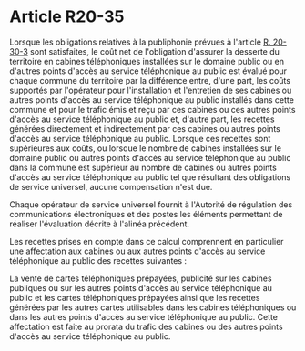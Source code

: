 # Article R20-35

Lorsque les obligations relatives à la publiphonie prévues à l'article [R. 20-30-3][1] sont satisfaites, le coût net de l'obligation d'assurer la desserte du territoire en cabines téléphoniques installées sur le domaine public ou en d'autres points d'accès au service téléphonique au public est évalué pour chaque commune du territoire par la différence entre, d'une part, les coûts supportés par l'opérateur pour l'installation et l'entretien de ses cabines ou autres points d'accès au service téléphonique au public installés dans cette commune et pour le trafic émis et reçu par ces cabines ou ces autres points d'accès au service téléphonique au public et, d'autre part, les recettes générées directement et indirectement par ces cabines ou autres points d'accès au service téléphonique au public. Lorsque ces recettes sont supérieures aux coûts, ou lorsque le nombre de cabines installées sur le domaine public ou autres points d'accès au service téléphonique au public dans la commune est supérieur au nombre de cabines ou autres points d'accès au service téléphonique au public tel que résultant des obligations de service universel, aucune compensation n'est due. 
  
  
Chaque opérateur de service universel fournit à l'Autorité de régulation des communications électroniques et des postes les éléments permettant de réaliser l'évaluation décrite à l'alinéa précédent. 
  
  
Les recettes prises en compte dans ce calcul comprennent en particulier une affectation aux cabines ou aux autres points d'accès au service téléphonique au public des recettes suivantes : 
  
  
La vente de cartes téléphoniques prépayées, publicité sur les cabines publiques ou sur les autres points d'accès au service téléphonique au public et les cartes téléphoniques prépayées ainsi que les recettes générées par les autres cartes utilisables dans les cabines téléphoniques ou dans les autres points d'accès au service téléphonique au public. Cette affectation est faite au prorata du trafic des cabines ou des autres points d'accès au service téléphonique au public.

 [1]: /affichCodeArticle.do?cidTexte=LEGITEXT000006070987&idArticle=LEGIARTI000006466390&dateTexte=&categorieLien=cid